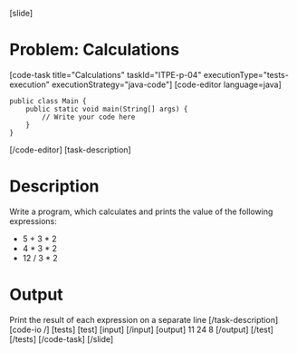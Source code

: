 [slide]
# Problem: Calculations
[code-task title="Calculations" taskId="ITPE-p-04" executionType="tests-execution" executionStrategy="java-code"]
[code-editor language=java]
```
public class Main {
    public static void main(String[] args) {
        // Write your code here
    }
}
```
[/code-editor]
[task-description]
# Description

<p>
    <span>Write a program, which calculates and prints the value of the following expressions:</span>
</p>

* 5 + 3 \* 2
* 4 \* 3 \* 2
* 12 \/ 3 \* 2

# Output 

Print the result of each expression on a separate line
[/task-description]
[code-io /]
[tests]
[test]
[input]
[/input]
[output]
11
24
8
[/output]
[/test]
[/tests]
[/code-task]
[/slide]